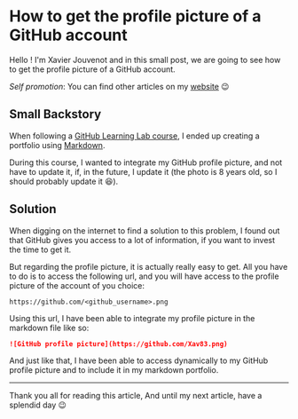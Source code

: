 # How to get the profile picture of a GitHub account

Hello ! I'm Xavier Jouvenot and in this small post, we are going to see how to get the profile picture of a GitHub account.

_Self promotion_: You can find other articles on my [website](www.10xlearner.com) :wink:

## Small Backstory

When following a [GitHub Learning Lab course](https://lab.github.com/), I ended up creating a portfolio using [Markdown](https://github.com/Xav83/markdown-portfolio).

During this course, I wanted to integrate my GitHub profile picture, and not have to update it, if, in the future, I update it (the photo is 8 years old, so I should probably update it :laughing:).

## Solution

When digging on the internet to find a solution to this problem, I found out that GitHub gives you access to a lot of information, if you want to invest the time to get it.

But regarding the profile picture, it is actually really easy to get.
All you have to do is to access the following url, and you will have access to the profile picture of the account of you choice:

```url
https://github.com/<github_username>.png
```

Using this url, I have been able to integrate my profile picture in the markdown file like so:

```markdown
![GitHub profile picture](https://github.com/Xav83.png)
```

And just like that, I have been able to access dynamically to my GitHub profile picture and to include it in my markdown portfolio.

-------------

Thank you all for reading this article,
And until my next article, have a splendid day :wink:


